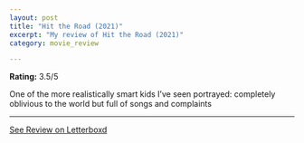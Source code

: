 ```yaml
---
layout: post
title: "Hit the Road (2021)"
excerpt: "My review of Hit the Road (2021)"
category: movie_review

---
```


**Rating:** 3.5/5

One of the more realistically smart kids I’ve seen portrayed: completely oblivious to the world but full of songs and complaints

<hr>

[See Review on Letterboxd](https://boxd.it/3uukpf)
